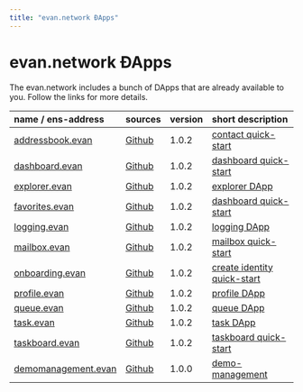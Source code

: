 ```yaml
---
title: "evan.network ÐApps"
---
```

# evan.network ÐApps

The evan.network includes a bunch of DApps that are already available to you. Follow the links for
more details.

| name / ens-address                                                                    | sources                                                                                  | version | short description                                                     |
|:--------------------------------------------------------------------------------------|:-----------------------------------------------------------------------------------------|:--------|:----------------------------------------------------------------------|
| [addressbook.evan](https://dashboard.evan.network/#/dashboard.evan/addressbook.evan)  | [Github](https://github.com/evannetwork/ui-core-dapps/tree/master/dapps/addressbook)     | 1.0.2   | [contact quick-start](/tutorial/contacts)                             |
| [dashboard.evan](https://dashboard.evan.network/#/dashboard.evan)                     | [Github](https://github.com/evannetwork/ui-core-dapps/tree/master/dapps/dashboard)       | 1.0.2   | [dashboard quick-start](/tutorial/dashboard)                          |
| [explorer.evan](https://dashboard.evan.network/#/explorer.evan)                       | [Github](https://github.com/evannetwork/ui-core-dapps/tree/master/dapps/explorer)        | 1.0.2   | [explorer DApp](/dapps/dapps/explorer/explorer)                       |
| [favorites.evan](https://dashboard.evan.network/#/dashboard.evan/favorites.evan)      | [Github](https://github.com/evannetwork/ui-core-dapps/tree/master/dapps/favorites)       | 1.0.2   | [dashboard quick-start](/tutorial/dashboard)                          |
| [logging.evan](https://dashboard.evan.network/#/dashboard.evan/logging.evan)          | [Github](https://github.com/evannetwork/ui-core-dapps/tree/master/dapps/logging)         | 1.0.2   | [logging DApp](/dapps/dapps/logging/logging)                          |
| [mailbox.evan](https://dashboard.evan.network/#/dashboard.evan/mailbox.evan)          | [Github](https://github.com/evannetwork/ui-core-dapps/tree/master/dapps/mailbox)         | 1.0.2   | [mailbox quick-start](/tutorial/mailbox)                              |
| [onboarding.evan](https://dashboard.evan.network/#/onboarding.evan)                   | [Github](https://github.com/evannetwork/ui-core-dapps/tree/master/dapps/onboarding)      | 1.0.2   | [create identity quick-start](/tutorial/create-identity)              |
| [profile.evan](https://dashboard.evan.network/#/dashboard.evan/profile.evan)          | [Github](https://github.com/evannetwork/ui-core-dapps/tree/master/dapps/profile)         | 1.0.2   | [profile DApp](/dapps/dapps/profile/profile)                          |
| [queue.evan](https://dashboard.evan.network/#/dashboard.evan/queue.evan)              | [Github](https://github.com/evannetwork/ui-core-dapps/tree/master/dapps/queue)           | 1.0.2   | [queue DApp](/dapps/dapps/queue/queue)                                |
| [task.evan](https://dashboard.evan.network/#/dashboard.evan/taskboard.evan/task.evan) | [Github](https://github.com/evannetwork/ui-core-dapps/tree/master/dapps/task)            | 1.0.2   | [task DApp](/tutorial/taskboard)                                      |
| [taskboard.evan](https://dashboard.evan.network/#/dashboard.evan/taskboard.evan)      | [Github](https://github.com/evannetwork/ui-core-dapps/tree/master/dapps/taskboard)       | 1.0.2   | [taskboard quick-start](/tutorial/taskboard)                          |
| [demomanagement.evan](https://dashboard.evan.network/#/demomanagement.evan)           | [Github](https://github.com/evannetwork/ui-core-dapps/tree/master/dapps/demo-management) | 1.0.0   | [demo-management](/dapps/dapps/demo-management/demo-management) |

